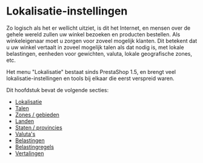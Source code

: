 # Lokalisatie-instellingen

Zo logisch als het er wellicht uitziet, is dit het Internet, en mensen over de gehele wereld zullen uw winkel bezoeken en producten bestellen. Als winkeleigenaar moet u zorgen voor zoveel mogelijk klanten. Dit betekent dat u uw winkel vertaalt in zoveel mogelijk talen als dat nodig is, met lokale belastingen, eenheden voor gewichten, valuta, lokale geografische zones, etc.

Het menu "Lokalisatie" bestaat sinds PrestaShop 1.5, en brengt veel lokalisatie-instellingen en tools bij elkaar die eerst verspreid waren.

Dit hoofdstuk bevat de volgende secties:

* [Lokalisatie](lokalisatie.md)
* [Talen](talen.md)
* [Zones / gebieden](zones-gebieden.md)
* [Landen](landen.md)
* [Staten / provincies](staten-provincies.md)
* [Valuta's](valutas.md)
* [Belastingen](belastingen.md)
* [Belastingregels](belastingregels.md)
* [Vertalingen](vertalingen.md)
